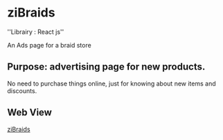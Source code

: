 # ziBraids
''Librairy : React js''

An Ads page for a braid store

## Purpose: advertising page for new products.
No need to purchase things online, just for knowing about new items and discounts.

## Web View
[ziBraids](https://fancy-hummingbird-1a35ea.netlify.app/)


